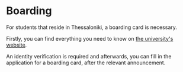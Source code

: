 # Boarding

For students that reside in Thessaloniki, a boarding card is necessary.

Firstly, you can find everything you need to know on [the university's website](https://cs.uowm.gr/archiki-selida/sitisi/).

An identity verification is required and afterwards, you can fill in the application for a boarding card, after the relevant announcement.